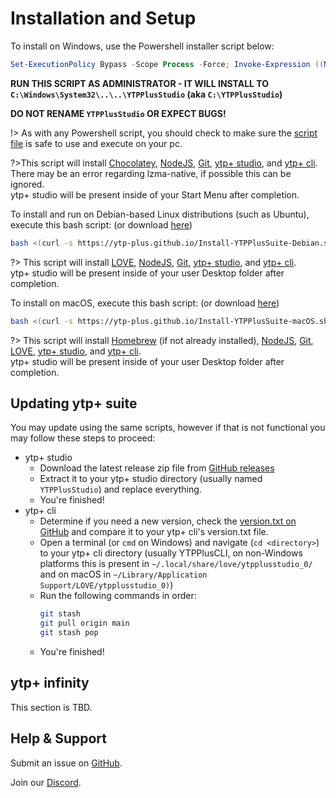 # Installation and Setup

To install on Windows, use the Powershell installer script below:
```powershell
Set-ExecutionPolicy Bypass -Scope Process -Force; Invoke-Expression ((New-Object System.Net.WebClient).DownloadString('https://ytp-plus.github.io/Install-YTPPlusSuite.ps1'))
```

**RUN THIS SCRIPT AS ADMINISTRATOR - IT WILL INSTALL TO ``C:\Windows\System32\..\..\YTPPlusStudio`` (aka ``C:\YTPPlusStudio``)**

**DO NOT RENAME ``YTPPlusStudio`` OR EXPECT BUGS!**

!> As with any Powershell script, you should check to make sure the [script file](https://ytp-plus.github.io/Install-YTPPlusSuite.ps1) is safe to use and execute on your pc.

?>This script will install [Chocolatey](https://chocolatey.org/), [NodeJS](https://nodejs.org/en/), [Git](https://git-scm.com/), [ytp+ studio](https://github.com/YTP-Plus/YTPPlusStudio), and [ytp+ cli](https://github.com/YTP-Plus/YTPPlusCLI).
</br>There may be an error regarding lzma-native, if possible this can be ignored.
</br>ytp+ studio will be present inside of your Start Menu after completion.

To install and run on Debian-based Linux distributions (such as Ubuntu), execute this bash script: (or download [here](https://ytp-plus.github.io/Install-YTPPlusSuite-Debian.sh))

```bash
bash <(curl -s https://ytp-plus.github.io/Install-YTPPlusSuite-Debian.sh)
```


?> This script will install [LOVE](https://love2d.org/), [NodeJS](https://nodejs.org/en/), [Git](https://git-scm.com/), [ytp+ studio](https://github.com/YTP-Plus/YTPPlusStudio), and [ytp+ cli](https://github.com/YTP-Plus/YTPPlusCLI).
</br>ytp+ studio will be present inside of your user Desktop folder after completion.

To install on macOS, execute this bash script: (or download [here](https://ytp-plus.github.io/Install-YTPPlusSuite-macOS.sh))

```bash
bash <(curl -s https://ytp-plus.github.io/Install-YTPPlusSuite-macOS.sh)
```

?> This script will install [Homebrew](https://brew.sh/) (if not already installed), [NodeJS](https://nodejs.org/en/), [Git](https://git-scm.com/), [LOVE](https://love2d.org/), [ytp+ studio](https://github.com/YTP-Plus/YTPPlusStudio), and [ytp+ cli](https://github.com/YTP-Plus/YTPPlusCLI).
</br>ytp+ studio will be present inside of your user Desktop folder after completion.

## Updating ytp+ suite

You may update using the same scripts, however if that is not functional you may follow these steps to proceed:

* ytp+ studio
	* Download the latest release zip file from [GitHub releases](https://github.com/YTP-Plus/YTPPlusStudio/releases/)
	* Extract it to your ytp+ studio directory (usually named ``YTPPlusStudio``) and replace everything.
	* You're finished!
* ytp+ cli
	* Determine if you need a new version, check the [version.txt on GitHub](https://github.com/YTP-Plus/YTPPlusCLI/blob/main/version.txt) and compare it to your ytp+ cli's version.txt file.
	* Open a terminal (or ``cmd`` on Windows) and navigate (``cd <directory>``) to your ytp+ cli directory (usually YTPPlusCLI, on non-Windows platforms this is present in ``~/.local/share/love/ytpplusstudio_0/`` and on macOS in ``~/Library/Application Support/LOVE/ytpplusstudio_0)``)
	* Run the following commands in order: 
		```bash
		git stash
		git pull origin main
		git stash pop
		```
	* You're finished!

## ytp+ infinity

This section is TBD.

## Help & Support

Submit an issue on [GitHub](https://github.com/YTP-Plus).

Join our [Discord](https://discord.gg/8ppmspR6Wh).
